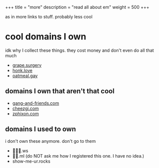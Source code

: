 +++
title = "more"
description = "read all about em"
weight = 500
+++

as in more links to stuff. probably less cool

# cool domains I own
idk why I collect these things. they cost money and don't even do all that much
- [grape.surgery](https://grape.surgery)
- [honk.love](https://honk.love)
- [oatmeal.gay](https://oatmeal.gay)

## domains I own that aren't that cool
- [gang-and-friends.com](https://gang-and-friends.com)
- [cheezgi.com](https://cheezgi.com)
- [zphixon.com](https://zphixon.com)

## domains I used to own
i don't own these anymore. don't go to them
- 🐸💚🌵.ws
- 🫠🔥.ml (do NOT ask me how I registered this one. I have no idea.)
- show-me-ur.rocks
